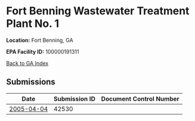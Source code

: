 # Fort Benning Wastewater Treatment Plant No. 1

**Location:** Fort Benning, GA

**EPA Facility ID:** 100000191311

[Back to GA Index](../../index.md)

## Submissions

| Date | Submission ID | Document Control Number |
|------|--------------|-------------------------|
| [2005-04-04](submissions/42530.md) | 42530 |  |

